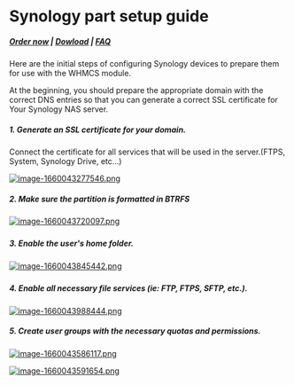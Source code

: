 # Synology part setup guide

#####  [Order now](https://panel.puqcloud.com/index.php?rp=/store/whmcs-module-synology) | [Dowload](https://download.puqcloud.com/WHMCS/servers/PUQ_WHMCS-Synology/) | [FAQ](https://faq.puqcloud.com/)

Here are the initial steps of configuring Synology devices to prepare them for use with the WHMCS module.

<p class="callout info">At the beginning, you should prepare the appropriate domain with the correct DNS entries so that you can generate a correct SSL certificate for Your Synology NAS server. </p>

##### 1. Generate an SSL certificate for your domain.

Connect the certificate for all services that will be used in the server.(FTPS, System, Synology Drive, etc...)

[![image-1660043277546.png](https://doc.puq.info/uploads/images/gallery/2022-08/scaled-1680-/image-1660043277546.png)](https://doc.puq.info/uploads/images/gallery/2022-08/image-1660043277546.png)

##### 2. Make sure the partition is formatted in BTRFS

[![image-1660043720097.png](https://doc.puq.info/uploads/images/gallery/2022-08/scaled-1680-/image-1660043720097.png)](https://doc.puq.info/uploads/images/gallery/2022-08/image-1660043720097.png)

#####  

##### 3. Enable the user's home folder.

[![image-1660043845442.png](https://doc.puq.info/uploads/images/gallery/2022-08/scaled-1680-/image-1660043845442.png)](https://doc.puq.info/uploads/images/gallery/2022-08/image-1660043845442.png)

#####  

##### 4. Enable all necessary file services (ie: FTP, FTPS, SFTP, etc.).

[![image-1660043988444.png](https://doc.puq.info/uploads/images/gallery/2022-08/scaled-1680-/image-1660043988444.png)](https://doc.puq.info/uploads/images/gallery/2022-08/image-1660043988444.png)

##### 5. Create user groups with the necessary quotas and permissions.

[![image-1660043586117.png](https://doc.puq.info/uploads/images/gallery/2022-08/scaled-1680-/image-1660043586117.png)](https://doc.puq.info/uploads/images/gallery/2022-08/image-1660043586117.png)

[![image-1660043591654.png](https://doc.puq.info/uploads/images/gallery/2022-08/scaled-1680-/image-1660043591654.png)](https://doc.puq.info/uploads/images/gallery/2022-08/image-1660043591654.png)